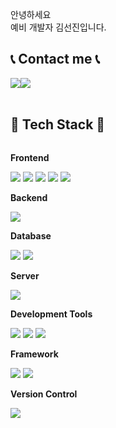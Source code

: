 안녕하세요 <br>
예비 개발자 김선진입니다.

<!-- [![Top Langs](https://github-readme-stats.vercel.app/api/top-langs/?username=devkingkong96)](https://github.com/anuraghazra/github-readme-stats)

[![Anurag's GitHub stats](https://github-readme-stats.vercel.app/api?username=devkingkong96)](https://github.com/anuraghazra/github-readme-stats) !-->


## 📞 Contact me 📞
<div style="display:flex; flex-direction:row;">
    <a href="mailto:kimsj9693@gmail.com">
        <img src="https://img.shields.io/badge/Gmail-F80000?style=for-the-badge&logo=Gmail&logoColor=white"> <br>
         <a href=https://whjeong-dev.tistory.com/> <img src="https://img.shields.io/badge/Tistory-EC4815?style=for-the-badge&logo=Tistory&logoColor=white&link=https://codingpool.tistory.com/"></a>
</div><br>

  
## 🔨 Tech Stack 🔨
<div style="display:flex; flex-direction:column; align-items:flex-start;">
     <!-- Frontend -->
    <p><strong>Frontend</strong></p>
    <div>
        <img src="https://img.shields.io/badge/html5-E34F26?style=for-the-badge&logo=html5&logoColor=white"> 
        <img src="https://img.shields.io/badge/css-1572B6?style=for-the-badge&logo=css3&logoColor=white"> 
        <img src="https://img.shields.io/badge/javascript-F7DF1E?style=for-the-badge&logo=javascript&logoColor=black">  
        <img src="https://img.shields.io/badge/bootstrap-7952B3?style=for-the-badge&logo=bootstrap&logoColor=white">
        <img src="https://img.shields.io/badge/jquery-0769AD?style=for-the-badge&logo=jquery&logoColor=white">
    </div>
    <!-- Backend -->
    <p><strong>Backend</strong></p>
    <div>
        <img src="https://img.shields.io/badge/java-007396?style=for-the-badge&logo=java&logoColor=white"> 
    </div>
    <!-- Database -->
    <p><strong>Database</strong></p>
    <div>
        <img src="https://img.shields.io/badge/oracle-F80000?style=for-the-badge&logo=oracle&logoColor=white"> 
        <img src="https://img.shields.io/badge/mysql-4479A1?style=for-the-badge&logo=mysql&logoColor=white"> 
    </div>
    <!--Server-->
    <p><strong>Server</strong></p
    <div>
     <img src="https://img.shields.io/badge/apache tomcat-F8DC75?style=for-the-badge&logo=apachetomcat&logoColor=black">   
    </div>
    <!--Development Tools-->
    <p><strong>Development Tools</strong></p>
    <div>
        <img src="https://img.shields.io/badge/Visual Studio Code-007ACC?style=for-the-badge&logo=Visual Studio Code&logoColor=white">
        <img src="https://img.shields.io/badge/Eclipse IDE-2C2255?style=for-the-badge&logo=Eclipse IDE&logoColor=white">
        <img src="https://img.shields.io/badge/DBeaver-382923?style=for-the-badge&logo=DBeaver&logoColor=white">
    </div>
     <!--Framework-->
    <p><strong>Framework</strong></p>
    <div>
    <img src="https://img.shields.io/badge/spring-6DB33F?style=for-the-badge&logo=spring&logoColor=white">
    <img src="https://img.shields.io/badge/springboot-6DB33F?style=for-the-badge&logo=springboot&logoColor=white">
    </div>
     <!--Version Control-->
    <p><strong>Version Control</strong></p>
    <div>
    <img src="https://img.shields.io/badge/github-181717?style=for-the-badge&logo=github&logoColor=white">
    </div>
